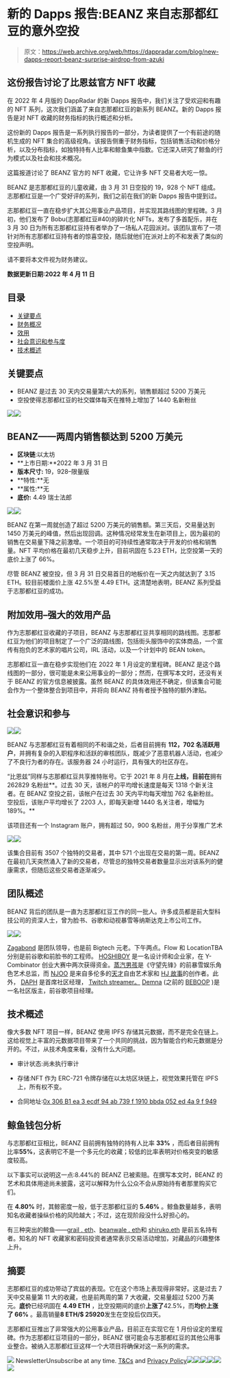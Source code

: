 # 新的 Dapps 报告:BEANZ 来自志那都红豆的意外空投

> 原文：<https://web.archive.org/web/https://dappradar.com/blog/new-dapps-report-beanz-surprise-airdrop-from-azuki>

## 这份报告讨论了比恩兹官方 NFT 收藏

在 2022 年 4 月版的 DappRadar 的新 Dapps 报告中，我们关注了受欢迎和有趣的 NFT 系列，这次我们涵盖了来自志那都红豆的新系列 BEANZ。新的 Dapps 报告是对 NFT 收藏的财务指标的执行概述和分析。

这份新的 Dapps 报告是一系列执行报告的一部分，为读者提供了一个有前途的随机生成的 NFT 集合的高级视角。该报告侧重于财务指标，包括销售活动和价格分析，以及分布指标，如独特持有人比率和鲸鱼集中指数。它还深入研究了鲸鱼的行为模式以及社会和技术概况。

这篇报道讨论了 BEANZ 官方的 NFT 收藏，它让许多 NFT 交易者大吃一惊。

BEANZ 是志那都红豆的儿童收藏，由 3 月 31 日空投的 19，928 个 NFT 组成。志那都红豆是一个广受好评的系列，我们之前在我们的新 Dapps 报告中提到过。

志那都红豆一直在稳步扩大其公用事业产品项目，并实现其路线图的里程碑。3 月初，他们发布了 Bobu(志那都红豆#40)的碎片化 NFTs，发布了多首配乐，并在 3 月 30 日为所有志那都红豆持有者举办了一场私人花园派对。该团队宣布了一项针对所有志那都红豆持有者的惊喜空投，随后就他们在派对上的不和发表了类似的空投声明。

请不要将本文件视为财务建议。

**数据更新日期:2022 年 4 月 11 日**

## 目录

*   [关键要点](https://web.archive.org/web/20220925204819/https://dappradar.com/blog/new-dapps-report-beanz-surprise-airdrop-from-azuki/#Key-Takeaways)
*   [财务概况](https://web.archive.org/web/20220925204819/https://dappradar.com/blog/new-dapps-report-beanz-surprise-airdrop-from-azuki/#BEANZ---$52-million-in-sales-in-two-weeks-)
*   [效用](https://web.archive.org/web/20220925204819/https://dappradar.com/blog/new-dapps-report-beanz-surprise-airdrop-from-azuki/#Added-Utility---A-Strong-Utility-Offering-)
*   [社会意识和参与度](https://web.archive.org/web/20220925204819/https://dappradar.com/blog/new-dapps-report-beanz-surprise-airdrop-from-azuki/#Social-Awareness-and-Engagement-)
*   [技术概述](https://web.archive.org/web/20220925204819/https://dappradar.com/blog/new-dapps-report-beanz-surprise-airdrop-from-azuki/#Technical-Overview)

## 关键要点

*   BEANZ 是过去 30 天内交易量第六大的系列，销售额超过 5200 万美元
*   空投使得志那都红豆的社交媒体每天在推特上增加了 1440 名新粉丝

![](img/0478abf9d5215821dc64ef980b341512.png)![](img/2b8bf5f90c5e2afc0737cd7e3e8192ce.png)

## BEANZ——两周内销售额达到 5200 万美元

*   **区块链**:以太坊
*   **上市日期:**2022 年 3 月 31 日
*   **版本尺寸:** 19，928–限量版
*   **特性:**无
*   **属性:**无
*   **底价:** 4.49 瑞士法郎

![](img/0cb85c7eec98f92a41b9392ce4d9b26d.png)![](img/a7aea7edc537841f9a647eea66db3941.png)

BEANZ 在第一周就创造了超过 5200 万美元的销售额。第三天后，交易量达到 1450 万美元的峰值，然后出现回调。这种情况经常发生在新项目上，因为最初的销售在交易量下降之前激增。一个项目的可持续性通常取决于开发的价格和销售量。NFT 平均价格在最初几天稳步上升，目前巩固在 5.23 ETH，比空投第一天的底价上涨了 66%。

尽管 BEANZ 被空投，但 3 月 31 日交易首日的地板价在一天之内就达到了 3.15 ETH。较目前楼面价上涨 42.5%至 4.49 ETH。这清楚地表明，BEANZ 系列受益于志那都红豆的成功。

## 附加效用–强大的效用产品

作为志那都红豆收藏的子项目，BEANZ 与志那都红豆共享相同的路线图。志那都红豆为他们的项目制定了一个广泛的路线图，包括街头服饰中的实体商品，一个宣传有抱负的艺术家的唱片公司，IRL 活动，以及一个计划中的 BEAN token。

志那都红豆一直在稳步实现他们在 2022 年 1 月设定的里程碑。BEANZ 是这个路线图的一部分，很可能是未来公用事业的一部分；然而，在撰写本文时，还没有关于 BEANZ 的官方信息被披露。虽然 BEANZ 的具体效用还不确定，但该集合可能会作为一个整体整合到项目中，并将向 BEANZ 持有者授予独特的额外津贴。

## 社会意识和参与

![](img/a52ac15968767a97ae5f5808550dad75.png)![](img/52544e12a97ece8f27685de7099c7ada.png)

BEANZ 与志那都红豆有着相同的不和谐之处，后者目前拥有 **112，702 名活跃用户**，并拥有复杂的入职程序和活跃的审核团队，既减少了恶意机器人活动，也减少了不良行为者的存在。该服务器 24 小时运行，具有强大的社区存在。

“比恩兹”同样与志那都红豆共享推特账号。它于 2021 年 8 月在**上线，目前在**拥有 262829 名粉丝**。过去 30 天，该帐户的平均增长速度是每天 1318 个新关注者。在 BEANZ 空投之前，该帐户在过去 30 天内平均每天增加 762 名新粉丝。空投后，该账户平均增长了 2203 人，即每天新增 1440 名关注者，增幅为 189%。**

该项目还有一个 Instagram 账户，拥有超过 50，900 名粉丝，用于分享推广艺术

![](img/e7e9d3ad697766357a8bb5d3bf9913c6.png)![](img/4228d21b2387251e0f80cdfeb6833dac.png)

该集合目前有 3507 个独特的交易者，其中 571 个出现在交易的第一周。BEANZ 在最初几天突然涌入了新的交易者，尽管总的独特交易者数量显示出对该系列的健康需求，但随后这些交易者逐渐减少。

## 团队概述

BEANZ 背后的团队是一直为志那都红豆工作的同一批人。许多成员都是前大型科技公司的资深人士，曾为脸书、谷歌和动视暴雪等纳斯达克上市公司工作。

![](img/e8324f0768ace0e7fbf3c04afeda9597.png)![](img/6c752b077f9d72051905607a32ba9460.png)

[Zagabond](https://web.archive.org/web/20220925204819/https://twitter.com/ZAGABOND) 是团队领导，也是前 Bigtech 元老。下午两点。Flow 和 LocationTBA 分别是前谷歌和前脸书的工程师。 [HOSHIBOY](https://web.archive.org/web/20220925204819/https://twitter.com/hoshiboyzen) 是一名设计师和企业家，在 Y-Combinator 创业大赛中两次获得资金。[蒸汽男孩](https://web.archive.org/web/20220925204819/https://twitter.com/steamboy33)是《守望先锋》的前暴雪娱乐角色艺术总监，而 [NJOO](https://web.archive.org/web/20220925204819/https://twitter.com/njoo) 是来自多伦多的[天才](https://web.archive.org/web/20220925204819/https://www.artstation.com/njoo)自由艺术家和 [HJ 故事](https://web.archive.org/web/20220925204819/https://www.hj-story.com/)的创作者。此外， [DAPH](https://web.archive.org/web/20220925204819/https://twitter.com/daphtheSHAFT) 是首席社区经理， [Twitch streamer。](https://web.archive.org/web/20220925204819/https://www.twitch.tv/godgasm) [Demna](https://web.archive.org/web/20220925204819/https://twitter.com/DemnaAzuki) (之前的 [BEBOOP](https://web.archive.org/web/20220925204819/https://twitter.com/BeboopAzuki) )是一名社区版主，前谷歌项目经理。

## 技术概述

像大多数 NFT 项目一样，BEANZ 使用 IPFS 存储其元数据，而不是完全在链上。这给视觉上丰富的元数据项目带来了一个共同的挑战，因为智能合约和元数据是分开的。不过，从技术角度来看，没有什么大问题。

*   审计状态:尚未执行审计

*   存储:NFT 作为 ERC-721 令牌存储在以太坊区块链上，视觉效果托管在 IPFS 上，所有权不变。

*   合同地址:[0x 306 B1 ea 3 ecdf 94 ab 739 f 1910 bbda 052 ed 4a 9 f 949](https://web.archive.org/web/20220925204819/https://etherscan.io/address/0x306b1ea3ecdf94ab739f1910bbda052ed4a9f949)

## 鲸鱼钱包分析

与志那都红豆相比，BEANZ 目前拥有独特的持有人比率 **33%** ，而后者目前拥有比率**55%**，这表明它不是一个多元化的收藏；较低的比率表明对价格突变的敏感度较高。

以下事实可以说明这一点:8.44%的 BEANZ 已被索赔。在撰写本文时，BEANZ 的艺术和具体用途尚未披露，这可以解释为什么公众不会从原始持有者那里购买它们。

在 **4.80%** 时，其鲸密度一般，低于志那都红豆的 **5.46%** 。鲸鱼数量越多，表明知名收藏者操纵价格的风险越大；不过，这在现阶段没什么好担心的。

有三种突出的鲸鱼——[grail . eth](https://web.archive.org/web/20220925204819/https://dappradar.com/hub/wallet/eth/0x8ffa85a0c59cf23967eb31c060b2ca3a920276e1)、[beanwale . eth](https://web.archive.org/web/20220925204819/https://dappradar.com/hub/wallet/eth/0xff3879b8a363aed92a6eaba8f61f1a96a9ec3c1e)和 [shiruko.eth](https://web.archive.org/web/20220925204819/https://dappradar.com/hub/wallet/eth/0x71db5b6b2b7ebb785eab3b55861824977a1e0323) 是前五名持有者。知名的 NFT 收藏家和密码投资者通常表示交易活动增加，对藏品的兴趣整体上升。

## 摘要

志那都红豆的成功带动了宾兹的表现。它在这个市场上表现得非常好。这是过去 7 天中交易量第 11 大的收藏，也是前两周的第 7 大收藏，交易量超过 5200 万美元。**底价**已经巩固在 **4.49 ETH** ，比空投期间的底价**上涨了**42.5%，而**均价上涨了 66%** 。最高销量**8 ETH/$ 25920**发生在空投后仅四天。

志那都红豆推出了非常强大的公用事业产品，目前正在实现它在 1 月份设定的里程碑。作为志那都红豆项目的一部分，BEANZ 很可能会与志那都红豆的其他公用事业整合。被纳入志那都红豆这样一个大项目将确保对这一系列的需求。

![](img/6d5a4a2d609c56e1a5771717e54ba759.png) NewsletterUnsubscribe at any time. [T&Cs](https://web.archive.org/web/20220925204819/https://dappradar.com/terms) and [Privacy Policy](https://web.archive.org/web/20220925204819/https://dappradar.com/privacy-policy)[](https://web.archive.org/web/20220925204819/https://dappradar.com/blog/what-are-non-fungible-tokens-nfts)[![](img/87befc4a1e42119d30e207f259589417.png)<picture>![](img/616d4088d9528b6d8831ec60d0a393dc.png)</picture>](https://web.archive.org/web/20220925204819/https://dappradar.com/blog/what-are-non-fungible-tokens-nfts)[](https://web.archive.org/web/20220925204819/https://dappradar.com/nft/marketplaces)[![](img/87befc4a1e42119d30e207f259589417.png)<picture>![](img/72d4e253559455f7b0e38fad6ceffe98.png)</picture>](https://web.archive.org/web/20220925204819/https://dappradar.com/nft/marketplaces)[](https://web.archive.org/web/20220925204819/https://dappradar.com/nft/sales)[![](img/87befc4a1e42119d30e207f259589417.png)<picture>![](img/4f6861332118920204a80fb02869c6a2.png)</picture>](https://web.archive.org/web/20220925204819/https://dappradar.com/nft/sales)